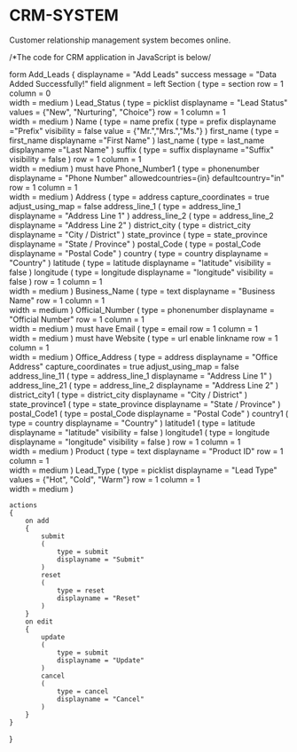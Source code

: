 # CRM-SYSTEM
Customer  relationship management system becomes online. 

/*The code for CRM application in JavaScript is below/

form Add_Leads
{
	displayname = "Add Leads"
	success message = "Data Added Successfully!"
	field alignment = left
	Section
	(
		type = section
	 	row = 1
	 	column = 0   
		width = medium
	)
	Lead_Status
	(
		type = picklist
		displayname = "Lead Status"
		values = {"New", "Nurturing", "Choice"}
	 	row = 1
	 	column = 1   
		width = medium
	)
	Name
	(
    	type = name
     	prefix
     	(
	     	 type = prefix
	     	 displayname ="Prefix"
	     	 visibility = false
	     	 value = {"Mr.","Mrs.","Ms."}
     	) 
     	first_name
     	(
	     	 type = first_name
	     	 displayname ="First Name"
     	) 
     	last_name
     	(
	     	 type = last_name
	     	 displayname ="Last Name"
     	) 
     	suffix
     	(
	     	 type = suffix
	     	 displayname ="Suffix"
	     	 visibility = false
     	) 
	 	row = 1
	 	column = 1   
		width = medium
	)
	must have Phone_Number1
	(
    	type = phonenumber
		displayname = "Phone Number"
    	allowedcountries={in}
    	defaultcountry="in"
	 	row = 1
	 	column = 1   
		width = medium
	)
	Address
	(
    	type = address
     	capture_coordinates = true
     	adjust_using_map = false
     	address_line_1
     	(
	     	  type = address_line_1
	     	  displayname = "Address Line 1"
     	) 
     	address_line_2
     	(
	     	  type = address_line_2
	     	  displayname = "Address Line 2"
     	) 
     	district_city
     	(
	     	  type = district_city
	     	  displayname = "City / District"
     	) 
     	state_province
     	(
	     	  type = state_province
	     	  displayname = "State / Province"
     	) 
     	postal_Code
     	(
	     	  type = postal_Code
	     	  displayname = "Postal Code"
     	) 
     	country
     	(
	     	  type = country
	     	  displayname = "Country"
     	) 
     	latitude
     	(
	     	  type = latitude
	     	  displayname = "latitude"
	     	 visibility = false
     	) 
     	longitude
     	(
	     	  type = longitude
	     	  displayname = "longitude"
	     	 visibility = false
     	) 
	 	row = 1
	 	column = 1   
		width = medium
	)
	Business_Name
	(
    	type = text
		displayname = "Business Name"
	 	row = 1
	 	column = 1   
		width = medium
	)
	Official_Number
	(
    	type = phonenumber
		displayname = "Official Number"
	 	row = 1
	 	column = 1   
		width = medium
	)
	must have Email
	(
    	type = email
	 	row = 1
	 	column = 1   
		width = medium
	)
	must have Website
	(
    	type = url
		enable  linkname
	 	row = 1
	 	column = 1   
		width = medium
	)
	Office_Address
	(
    	type = address
		displayname = "Office Address"
     	capture_coordinates = true
     	adjust_using_map = false
     	address_line_11
     	(
	     	  type = address_line_1
	     	  displayname = "Address Line 1"
     	) 
     	address_line_21
     	(
	     	  type = address_line_2
	     	  displayname = "Address Line 2"
     	) 
     	district_city1
     	(
	     	  type = district_city
	     	  displayname = "City / District"
     	) 
     	state_province1
     	(
	     	  type = state_province
	     	  displayname = "State / Province"
     	) 
     	postal_Code1
     	(
	     	  type = postal_Code
	     	  displayname = "Postal Code"
     	) 
     	country1
     	(
	     	  type = country
	     	  displayname = "Country"
     	) 
     	latitude1
     	(
	     	  type = latitude
	     	  displayname = "latitude"
	     	 visibility = false
     	) 
     	longitude1
     	(
	     	  type = longitude
	     	  displayname = "longitude"
	     	 visibility = false
     	) 
	 	row = 1
	 	column = 1   
		width = medium
	)
	Product
	(
    	type = text
		displayname = "Product ID"
	 	row = 1
	 	column = 1   
		width = medium
	)
	Lead_Type
	(
		type = picklist
		displayname = "Lead Type"
		values = {"Hot", "Cold", "Warm"}
	 	row = 1
	 	column = 1   
		width = medium
	)
	
	actions
	{
		on add
		{
			submit
			(
   				type = submit
   				displayname = "Submit"
			)
			reset
			(
   				type = reset
   				displayname = "Reset"
			)
		}
		on edit
		{
			update
			(
   				type = submit
   				displayname = "Update"
			)
			cancel
			(
   				type = cancel
   				displayname = "Cancel"
			)
		}
	}
}
